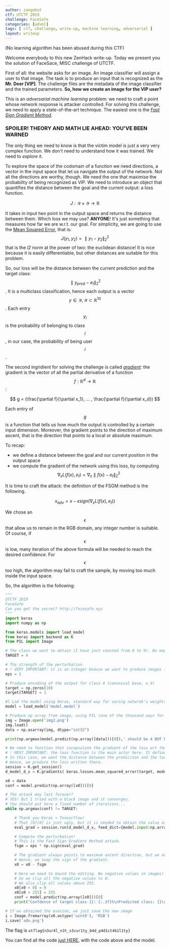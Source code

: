 ```yaml
---
author: zangobot
ctf: UTCTF 2019
challenge: FaceSafe
categories: [advml]
tags: [ ctf, challenge, write-up, machine learning, adversarial ]
layout: writeup
---
```


<script type="text/javascript" src="http://cdn.mathjax.org/mathjax/latest/MathJax.js?config=TeX-AMS-MML_HTMLorMML"></script>

(No learning algorithm has been abused during this CTF)

Welcome everybody to this new ZenHack write-up.
Today we present you the solution of FaceSace, MISC challenge of UTCTF.

First of all: the website asks for an image. An image classifier will assign a user to that image.
The task is to produce an input that is recognized as the **Mr. Deer [VIP]**.
The challenge files are the metadata of the image classifier and the trained parameters.
**So, how we create an image for the VIP user?**

This is an *adversarial machine learning* problem: we need to craft a point whose network response is attacker controlled.
For solving this challenge, we need to apply a state-of-the-art technique.
The easiest one is the [*Fast Sign Gradient Method*](https://arxiv.org/abs/1412.6572).

### SPOILER! THEORY AND MATH LIE AHEAD: YOU'VE BEEN WARNED

The only thing we need to know is that the victim model is just a very very complex function.
We don't need to understand how it was trained. We need to *explore* it.

To explore the space of the codomain of a function we need directions, a vector in the input space that let us navigate the output of the network. Not all the directions are worthy, though. We need the one that maximise the probability of being recognized as VIP.
We need to introduce an object that quantifies the distance between the goal and the current output: a loss function.

$$
J : \mathcal{Y} \times \mathcal{Y} \rightarrow \mathbb{R}
$$

It takes in input two point in the output space and returns the distance between them.
Which loss we may use? **ANYONE**!
It's just something that measures how far we are w.r.t. our goal. For simplicity, we are going to use the [Mean Squared Error](https://en.wikipedia.org/wiki/Mean_squared_error), that is:
$$ J(y_1, y_2) = \parallel y_1 - y_2 \parallel_2^2 $$
that is the *l2 norm* at the power of two: the euclidean distance!
It is nice because it is easily differentiable, but other distances are suitable for this problem.

So, our loss will be the distance between the current prediction and the target class: $$ \parallel y_{pred} - e_t \parallel_2^2 $$.
It is a multiclass classification, hence each output is a vector $$y \in \mathcal{Y}, \mathcal{Y} \subset \mathbb{R}^{10}$$.
Each entry $$y_i$$ is the probability of belonging to class $$i$$, in our case, the probability of being user $$i$$.

The second ingridient for solving the challenge is called [*gradient*](https://en.wikipedia.org/wiki/Gradient): the gradient is the vector of all the partial derivative of a function $$f : \mathbb{R}^d \rightarrow \mathbb{R}$$:

$$
g = (\frac{\partial f}{\partial x_1}, ... , \frac{\partial f}{\partial x_d})
$$

Each entry of $$g$$ is a function that tells us how much the output is controlled by a certain input dimension.
Moreover, the gradient points to the direction of maximum ascent, that is the direction that points to a local or absolute maximum.

To recap:
* we define a distance between the goal and our current position in the output space
* we compute the gradient of the network using this loss, by computing $$\nabla_x L(f(x),e_t) = \nabla_x \parallel f(x) -  e_t\parallel_2^2$$

It is time to craft the attack: the definition of the FSGM method is the following.

$$x_{adv} = x - \epsilon sign(\nabla_x L(f(x),e_t))$$

We chose an $$\epsilon$$ that allow us to remain in the RGB domain, any integer number is suitable.
Of course, if $$\epsilon$$ is low, many iteration of the above formula will be needed to reach the desired confidence.
For $$\epsilon$$ too high, the algorithm may fail to craft the sample, by moving too much inside the input space.

So, the algorithm is the following:

```python
"""
UTCTF 2019
FaceSafe
Can you get the secret? http://facesafe.xyz
"""
import keras
import numpy as np

from keras.models import load_model
from keras import backend as K
from PIL import Image

# The class we want to obtain (I have just counted from 0 to 9). No magic here!
TARGET = 4

# The strength of the perturbation
# ! VERY IMPORTANT: it is an integer beause we want to produce images in RGB, not greyscale!
eps = 1

# Produce encoding of the output for class 4 (canonical base, e_4)
target = np.zeros(10)
target[TARGET] = 1

#l Lad the model using Keras, standard way for saving netwrok's weights is HDF5 format.
model = load_model('model.model')

# Produce np array from image, using PIL (one of the thousand ways for loading an image)
img = Image.open('img2.png')
img.load()
data = np.asarray(img, dtype="int32")

print(np.argmax(model.predict(np.array([data]))[0]),' should be 4 BUT NOT NOW!')

# We need te function that incapsulate the gradient of the loss wrt the input.
# ! MOST IMPORTANT: the loss function is the main actor here. It defines what we want to search.
# In this case, we want the distance between the prediciton and the target label 4.
# Hence, we produce the loss written there.
session = K.get_session()
d_model_d_x = K.gradients( keras.losses.mean_squared_error(target, model.output), model.input)

x0 = data
conf = model.predict(np.array([x0]))[0]

# The attack may last forever?
# YES! But I tried with a black image and it converges.
# You should put here a fixed number of iterations...
while np.argmax(conf) != TARGET:

	# Thank you Keras + Tensorflow!
	# That [0][0] is just ugly, but it is needed to obtain the value as an array.
	eval_grad = session.run(d_model_d_x, feed_dict={model.input:np.array([x0])} )[0][0]

	# Compute the perturbation!
	# This is the Fast Sign Gradient Method attack.
	fsgm = eps * np.sign(eval_grad)

	# The gradient always points to maximum ascent direction, but we need to minimize.
	# Hence, we swap the sign of the gradient.
	x0 = x0 - fsgm

	# Here we need to bound the editing. No negative values in images!
	# So we clip all the negative values to 0.
	# We also clip all values above 255.
	x0[x0 < 0] = 0
	x0[x0 > 255] = 255
	conf = model.predict(np.array([x0]))[0]
	print("Confdence of target class {}: {:.3f}%\nPredicted class: {}\nConfidence of predicted class: {:.3f}%\n----".format(TARGET, conf[TARGET]*100, np.argmax(conf), conf[np.argmax(conf)]*100))

# If we obtained the evasion, we just save the new image
i = Image.fromarray(x0.astype('uint8'), 'RGB')
i.save('adv.png')

```
The flag is `utflag{n3ur4l_n3t_s3cur1ty_b4d_p4d1ct4b1l1ty}`

You can find all the code [just HERE](/downloads/writeups/UTCTF2019/facesafe/facesafe_writeup_files.zip), with the code above and the model.
